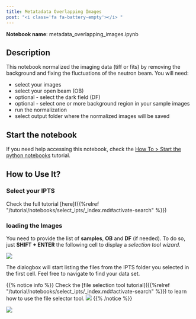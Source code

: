 ```yaml
---
title: Metatadata Overlapping Images
post: "<i class='fa fa-battery-empty'></i> "
---
```


**Notebook name**: metadata_overlapping_images.ipynb

## Description

This notebook normalized the imaging data (tiff or fits) by removing the background and fixing the fluctuations of the
neutron beam. You will need:

 * select your images
 * select your open beam (OB)
 * optional - select the dark field (DF)
 * optional - select one or more background region in your sample images
 * run the normalization
 * select output folder where the normalized images will be saved

## Start the notebook

If you need help accessing this notebook, check the [How To > Start the python
notebooks](/en/tutorial/how_to_start_notebooks) tutorial.

## How to Use It?

### Select your IPTS

Check the full tutorial [here]({{%relref "/tutorial/notebooks/select_ipts/_index.md#activate-search" %}})</i>

### loading the Images

You need to provide the list of **samples**, **OB** and **DF** (if needed). To do so, just **SHIFT + ENTER** the
following cell to display a *selection tool wizard*.

<img src='/tutorial/notebooks/normalization_live/images/loading_images_1.gif' />

The dialogbox will start listing the files from the IPTS folder you selected in the first cell. Feel free to navigate
to find your data set.

{{% notice info %}}
Check the [file selection tool tutorial]({{%relref "/tutorial/notebooks/select_ipts/_index.md#activate-search" %}})
to learn how to use the file selector tool.
<img src='/tutorial/how_to_run_notebooks/images/file_folder_browser.png' />
{{% /notice %}}

<img src='/images/comingsoon.png' />


